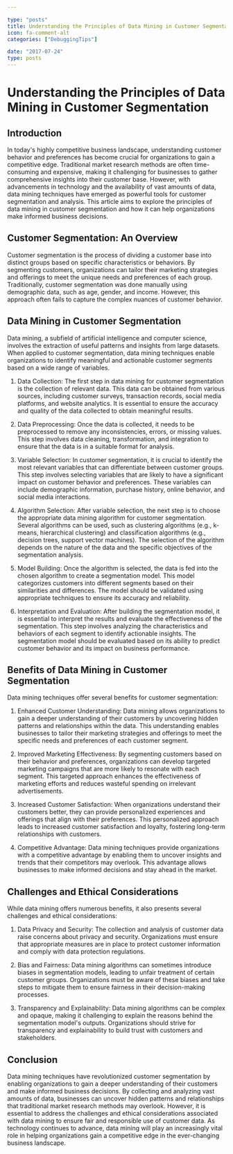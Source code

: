 ```yaml
---

type: "posts"
title: Understanding the Principles of Data Mining in Customer Segmentation
icon: fa-comment-alt
categories: ["DebuggingTips"]

date: "2017-07-24"
type: posts
---
```





# Understanding the Principles of Data Mining in Customer Segmentation

## Introduction

In today's highly competitive business landscape, understanding customer behavior and preferences has become crucial for organizations to gain a competitive edge. Traditional market research methods are often time-consuming and expensive, making it challenging for businesses to gather comprehensive insights into their customer base. However, with advancements in technology and the availability of vast amounts of data, data mining techniques have emerged as powerful tools for customer segmentation and analysis. This article aims to explore the principles of data mining in customer segmentation and how it can help organizations make informed business decisions.

## Customer Segmentation: An Overview

Customer segmentation is the process of dividing a customer base into distinct groups based on specific characteristics or behaviors. By segmenting customers, organizations can tailor their marketing strategies and offerings to meet the unique needs and preferences of each group. Traditionally, customer segmentation was done manually using demographic data, such as age, gender, and income. However, this approach often fails to capture the complex nuances of customer behavior.

## Data Mining in Customer Segmentation

Data mining, a subfield of artificial intelligence and computer science, involves the extraction of useful patterns and insights from large datasets. When applied to customer segmentation, data mining techniques enable organizations to identify meaningful and actionable customer segments based on a wide range of variables.

1. Data Collection: The first step in data mining for customer segmentation is the collection of relevant data. This data can be obtained from various sources, including customer surveys, transaction records, social media platforms, and website analytics. It is essential to ensure the accuracy and quality of the data collected to obtain meaningful results.

2. Data Preprocessing: Once the data is collected, it needs to be preprocessed to remove any inconsistencies, errors, or missing values. This step involves data cleaning, transformation, and integration to ensure that the data is in a suitable format for analysis.

3. Variable Selection: In customer segmentation, it is crucial to identify the most relevant variables that can differentiate between customer groups. This step involves selecting variables that are likely to have a significant impact on customer behavior and preferences. These variables can include demographic information, purchase history, online behavior, and social media interactions.

4. Algorithm Selection: After variable selection, the next step is to choose the appropriate data mining algorithm for customer segmentation. Several algorithms can be used, such as clustering algorithms (e.g., k-means, hierarchical clustering) and classification algorithms (e.g., decision trees, support vector machines). The selection of the algorithm depends on the nature of the data and the specific objectives of the segmentation analysis.

5. Model Building: Once the algorithm is selected, the data is fed into the chosen algorithm to create a segmentation model. This model categorizes customers into different segments based on their similarities and differences. The model should be validated using appropriate techniques to ensure its accuracy and reliability.

6. Interpretation and Evaluation: After building the segmentation model, it is essential to interpret the results and evaluate the effectiveness of the segmentation. This step involves analyzing the characteristics and behaviors of each segment to identify actionable insights. The segmentation model should be evaluated based on its ability to predict customer behavior and its impact on business performance.

## Benefits of Data Mining in Customer Segmentation

Data mining techniques offer several benefits for customer segmentation:

1. Enhanced Customer Understanding: Data mining allows organizations to gain a deeper understanding of their customers by uncovering hidden patterns and relationships within the data. This understanding enables businesses to tailor their marketing strategies and offerings to meet the specific needs and preferences of each customer segment.

2. Improved Marketing Effectiveness: By segmenting customers based on their behavior and preferences, organizations can develop targeted marketing campaigns that are more likely to resonate with each segment. This targeted approach enhances the effectiveness of marketing efforts and reduces wasteful spending on irrelevant advertisements.

3. Increased Customer Satisfaction: When organizations understand their customers better, they can provide personalized experiences and offerings that align with their preferences. This personalized approach leads to increased customer satisfaction and loyalty, fostering long-term relationships with customers.

4. Competitive Advantage: Data mining techniques provide organizations with a competitive advantage by enabling them to uncover insights and trends that their competitors may overlook. This advantage allows businesses to make informed decisions and stay ahead in the market.

## Challenges and Ethical Considerations

While data mining offers numerous benefits, it also presents several challenges and ethical considerations:

1. Data Privacy and Security: The collection and analysis of customer data raise concerns about privacy and security. Organizations must ensure that appropriate measures are in place to protect customer information and comply with data protection regulations.

2. Bias and Fairness: Data mining algorithms can sometimes introduce biases in segmentation models, leading to unfair treatment of certain customer groups. Organizations must be aware of these biases and take steps to mitigate them to ensure fairness in their decision-making processes.

3. Transparency and Explainability: Data mining algorithms can be complex and opaque, making it challenging to explain the reasons behind the segmentation model's outputs. Organizations should strive for transparency and explainability to build trust with customers and stakeholders.

## Conclusion

Data mining techniques have revolutionized customer segmentation by enabling organizations to gain a deeper understanding of their customers and make informed business decisions. By collecting and analyzing vast amounts of data, businesses can uncover hidden patterns and relationships that traditional market research methods may overlook. However, it is essential to address the challenges and ethical considerations associated with data mining to ensure fair and responsible use of customer data. As technology continues to advance, data mining will play an increasingly vital role in helping organizations gain a competitive edge in the ever-changing business landscape.